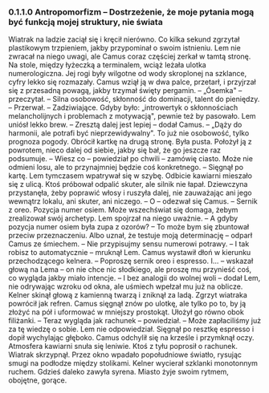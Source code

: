 ### 0.1.1.0 Antropomorfizm – Dostrzeżenie, że moje pytania mogą być funkcją mojej struktury, nie świata

Wiatrak na ladzie zaciął się i kręcił nierówno. Co kilka sekund zgrzytał plastikowym trzpieniem, jakby przypominał o swoim istnieniu. Lem nie zwracał na niego uwagi, ale Camus coraz częściej zerkał w tamtą stronę.
Na stole, między łyżeczką a terminalem, wciąż leżała ulotka numerologiczna. Jej rogi były wilgotne od wody skroplonej na szklance, cyfry lekko się rozmazały. Camus wziął ją w dwa palce, przetarł, i przyjrzał się z przesadną powagą, jakby trzymał święty pergamin.
– „Ósemka" – przeczytał. – Silna osobowość, skłonność do dominacji, talent do pieniędzy. – Przerwał. – Zadziwiające. Gdyby było: „introwertyk o skłonnościach melancholijnych i problemach z motywacją", pewnie też by pasowało.
Lem uniósł lekko brew.
– Zresztą dalej jest lepiej – dodał Camus. – „Dąży do harmonii, ale potrafi być nieprzewidywalny". To już nie osobowość, tylko prognoza pogody.
Obrócił kartkę na drugą stronę. Była pusta. Położył ją z powrotem, nieco dalej od siebie, jakby się bał, że go jeszcze raz podsumuje.
– Wiesz co – powiedział po chwili – zamówię ciasto. Może nie odmieni losu, ale to przynajmniej będzie coś konkretnego. – Sięgnął po kartę.
Lem tymczasem wpatrywał się w szybę. Odbicie kawiarni mieszało się z ulicą. Ktoś próbował odpalić skuter, ale silnik nie łapał. Dziewczyna przystanęła, żeby poprawić włosy i ruszyła dalej, nie zauważając ani jego wewnątrz lokalu, ani skuter, ani niczego.
– O – odezwał się Camus. – Sernik z oreo. Pozycja numer osiem. Może wszechświat się domaga, żebym zrealizował swój archetyp.
Lem spojrzał na niego uważnie.
– A gdyby pozycja numer osiem była zupa z ozorów?
– To może bym się zbuntował przeciw przeznaczeniu. Albo uznał, że testuje moją determinację – odparł Camus ze śmiechem. – Nie przypisujmy sensu numerowi potrawy.
– I tak robisz to automatycznie – mruknął Lem.
Camus wystawił dłoń w kierunku przechodzącego kelnera.
– Poproszę sernik oreo i espresso. I... – wskazał głową na Lema – on nie chce nic słodkiego, ale proszę mu przynieść coś, co wygląda jakby miało intencje.
– I bez analogii do wolnej woli – dodał Lem, nie odrywając wzroku od okna, ale uśmiech wpełzał mu już na oblicze.
Kelner skinął głową z kamienną twarzą i zniknął za ladą. Zgrzyt wiatraka powrócił jak refren. Camus sięgnął znów po ulotkę, ale tylko po to, by ją złożyć na pół i uformować w mniejszy prostokąt. Ułożył go równo obok filiżanki.
– Teraz wygląda jak rachunek – powiedział. – Może zapłaciliśmy już za tę wiedzę o sobie.
Lem nie odpowiedział. Sięgnął po resztkę espresso i dopił wychylając głęboko. Camus odchylił się na krześle i przymknął oczy. Atmosfera kawiarni snuła się leniwie. Ktoś z tyłu poprosił o rachunek. Wiatrak skrzypnął. Przez okno wpadało popołudniowe światło, rysując smugi na podłodze między stolikami. Kelner wycierał szklanki monotonnym ruchem. Gdzieś daleko zawyła syrena. Miasto żyje swoim rytmem, obojętne, gorące.
